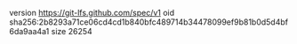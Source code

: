 version https://git-lfs.github.com/spec/v1
oid sha256:2b8293a71ce06cd4cd1b840bfc489714b34478099ef9b81b0d5d4bf6da9aa4a1
size 26254
